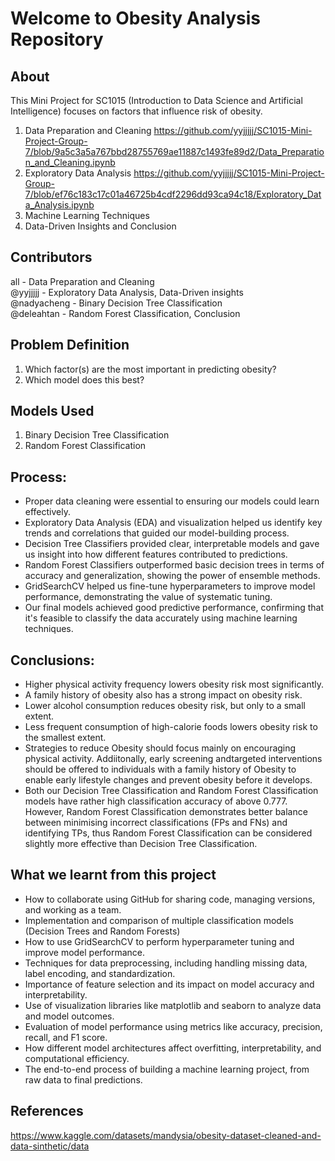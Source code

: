 # Welcome to Obesity Analysis Repository
**About**
---

This Mini Project for SC1015 (Introduction to Data Science and Artificial Intelligence) focuses on factors that influence risk of obesity.

1. Data Preparation and Cleaning https://github.com/yyjjjjj/SC1015-Mini-Project-Group-7/blob/9a5c3a5a767bbd28755769ae11887c1493fe89d2/Data_Preparation_and_Cleaning.ipynb
2. Exploratory Data Analysis https://github.com/yyjjjjj/SC1015-Mini-Project-Group-7/blob/ef76c183c17c01a46725b4cdf2296dd93ca94c18/Exploratory_Data_Analysis.ipynb
3. Machine Learning Techniques
4. Data-Driven Insights and Conclusion

**Contributors**
---
all - Data Preparation and Cleaning  
@yyjjjjj - Exploratory Data Analysis, Data-Driven insights  
@nadyacheng - Binary Decision Tree Classification  
@deleahtan - Random Forest Classification, Conclusion

**Problem Definition**
---
1. Which factor(s) are the most important in predicting obesity?
2. Which model does this best?

**Models Used**
---
1. Binary Decision Tree Classification  
2. Random Forest Classification

**Process:**
---
- Proper data cleaning were essential to ensuring our models could learn effectively.
- Exploratory Data Analysis (EDA) and visualization helped us identify key trends and correlations that guided our model-building process.
- Decision Tree Classifiers provided clear, interpretable models and gave us insight into how different features contributed to predictions.
- Random Forest Classifiers outperformed basic decision trees in terms of accuracy and generalization, showing the power of ensemble methods.
- GridSearchCV helped us fine-tune hyperparameters to improve model performance, demonstrating the value of systematic tuning.
- Our final models achieved good predictive performance, confirming that it's feasible to classify the data accurately using machine learning techniques.

**Conclusions:**
---
- Higher physical activity frequency lowers obesity risk most significantly.
- A family history of obesity also has a strong impact on obesity risk.
- Lower alcohol consumption reduces obesity risk, but only to a small extent.
- Less frequent consumption of high-calorie foods lowers obesity risk to the smallest extent.
- Strategies to reduce Obesity should focus mainly on encouraging physical activity. Addiitonally, early screening andtargeted interventions should be offered to individuals with a family history of Obesity to enable early lifestyle changes and prevent obesity before it develops.
- Both our Decision Tree Classification and Random Forest Classification models have rather high classification accuracy of above 0.777. However, Random Forest Classification demonstrates better balance between minimising incorrect classifications (FPs and FNs) and identifying TPs, thus Random Forest Classification can be considered slightly more effective than Decision Tree Classification.



**What we learnt from this project**
---
- How to collaborate using GitHub for sharing code, managing versions, and working as a team.
- Implementation and comparison of multiple classification models (Decision Trees and Random Forests)
- How to use GridSearchCV to perform hyperparameter tuning and improve model performance.
- Techniques for data preprocessing, including handling missing data, label encoding, and standardization.
- Importance of feature selection and its impact on model accuracy and interpretability.
- Use of visualization libraries like matplotlib and seaborn to analyze data and model outcomes.
- Evaluation of model performance using metrics like accuracy, precision, recall, and F1 score.
- How different model architectures affect overfitting, interpretability, and computational efficiency.
- The end-to-end process of building a machine learning project, from raw data to final predictions.


**References**
---
https://www.kaggle.com/datasets/mandysia/obesity-dataset-cleaned-and-data-sinthetic/data
